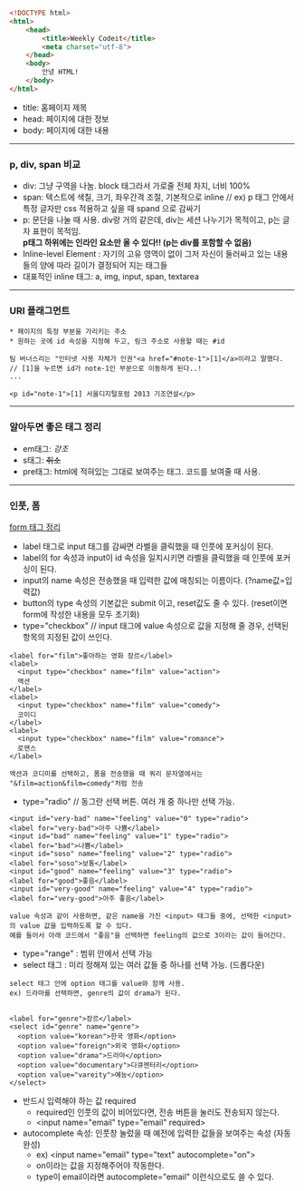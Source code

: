 ```html
<!DOCTYPE html>
<html>
    <head>
        <title>Weekly Codeit</title>
        <meta charset="utf-8">
    </head>
    <body>
        안녕 HTML!
    </body>
</html>
```

* title: 홈페이지 제목
* head: 페이지에 대한 정보 
* body: 페이지에 대한 내용

---


### p, div, span 비교
* div: 그냥 구역을 나눔. block 태그라서 가로줄 전체 차지, 너비 100%
* span: 텍스트에 색칠, 크기, 좌우간격 조절, 기본적으로 inline // ex) p 태그 안에서 특정 글자만 css 적용하고 싶을 때 spand 으로 감싸기
* p: 문단을 나눌 때 사용. div랑 거의 같은데, div는 세션 나누기가 목적이고, p는 글자 표현이 목적임. <br><strong> p태그 하위에는 인라인 요소만 올 수 있다!! (p는 div를 포함할 수 없음) </strong>
* Inline-level Element : 자기의 고유 영역이 없이 그저 자신이 둘러싸고 있는 내용들의 양에 따라 길이가 결정되어 지는 태그들
* 대표적인 inline 태그: a, img, input, span, textarea
---
### URI 플래그먼트
    * 페이지의 특정 부분을 가리키는 주소
    * 원하는 곳에 id 속성을 지정해 두고, 링크 주소로 사용할 때는 #id
```
팀 버너스리는 "인터넷 사용 자체가 인권"<a href="#note-1">[1]</a>이라고 말했다. 
// [1]을 누르면 id가 note-1인 부분으로 이동하게 된다..!
...

<p id="note-1">[1] 서울디지털포럼 2013 기조연설</p>
```
---
### 알아두면 좋은 태그 정리 
  * em태그: <em>강조</em>
  * s태그: <s>취소</s>
  * pre태그: html에 적혀있는 그대로 보여주는 태그. 코드를 보여줄 때 사용.
---
### 인풋, 폼
[form 태그 정리](https://inpa.tistory.com/entry/HTML-%F0%9F%93%9A-%ED%8F%BCForm-%ED%83%9C%EA%B7%B8-%EC%A0%95%EB%A6%AC)
* label 태그로 input 태그를 감싸면 라벨을 클릭했을 때 인풋에 포커싱이 된다.
* label의 for 속성과 input이 id 속성을 일치시키면 라벨을 클릭했을 때 인풋에 포커싱이 된다.
* input의 name 속성은 전송했을 때 입력한 값에 매칭되는 이름이다. (?name값=입력값)
* button의 type 속성의 기본값은 submit 이고, reset값도 줄 수 있다. (reset이면 form에 작성한 내용을 모두 초기화)
* type="checkbox" // input 태그에 value 속성으로 값을 지정해 줄 경우, 선택된 항목의 지정된 값이 쓰인다. 
```
<label for="film">좋아하는 영화 장르</label>
<label>
  <input type="checkbox" name="film" value="action">
  액션
</label>
<label>
  <input type="checkbox" name="film" value="comedy">
  코미디
</label>
<label>
  <input type="checkbox" name="film" value="romance">
  로맨스
</label>

액션과 코디미를 선택하고, 폼을 전송했을 때 쿼리 문자열에서는 "&film=action&film=comedy"처럼 전송
```

* type="radio" // 동그란 선택 버튼. 여러 개 중 하나만 선택 가능.
```
<input id="very-bad" name="feeling" value="0" type="radio">
<label for="very-bad">아주 나쁨</label>
<input id="bad" name="feeling" value="1" type="radio">
<label for="bad">나쁨</label>
<input id="soso" name="feeling" value="2" type="radio">
<label for="soso">보통</label>
<input id="good" name="feeling" value="3" type="radio">
<label for="good">좋음</label>
<input id="very-good" name="feeling" value="4" type="radio">
<label for="very-good">아주 좋음</label>

value 속성과 같이 사용하면, 같은 name을 가진 <input> 태그들 중에, 선택한 <input>의 value 값을 입력하도록 할 수 있다.
예를 들어서 아래 코드에서 "좋음"을 선택하면 feeling의 값으로 3이라는 값이 들어간다.
```

* type="range" : 범위 안에서 선택 가능
* select 태그 : 미리 정해져 있는 여러 값들 중 하나를 선택 가능. (드롭다운)
```
select 태그 안에 option 태그를 value와 함께 사용.
ex) 드라마를 선택하면, genre의 값이 drama가 된다.


<label for="genre">장르</label>
<select id="genre" name="genre">
  <option value="korean">한국 영화</option>
  <option value="foreign">외국 영화</option>
  <option value="drama">드라마</option>
  <option value="documentary">다큐멘터리</option>
  <option value="vareity">예능</option>
</select>
```

* 반드시 입력해야 하는 값 required
    * required인 인풋의 값이 비어있다면, 전송 버튼을 눌러도 전송되지 않는다.
    * \<input name="email" type="email" required\>
* autocomplete 속성: 인풋창 눌렀을 때 예전에 입력한 값들을 보여주는 속성 (자동완성)
    * ex) \<input name="email" type="text" autocomplete="on"\>
    * on이라는 값을 지정해주어야 작동한다.
    * type이 email이라면 autocomplete="email" 이런식으로도 쓸 수 있다.

